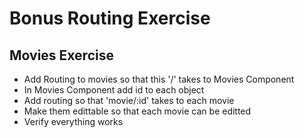 # Bonus Routing Exercise

Movies Exercise
---------------
- Add Routing to movies so that this '/' takes to Movies Component
- In Movies Component add id to each object
- Add routing so that 'movie/:id' takes to each movie
- Make them edittable so that each movie can be editted
- Verify everything works